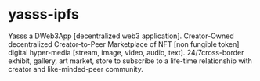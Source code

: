 # yasss-ipfs
Yasss a DWeb3App [decentralized web3 application]. Creator-Owned decentralized Creator-to-Peer Marketplace of NFT [non fungible token] digital hyper-media [stream, image, video, audio, text]. 24/7cross-border exhibit, gallery, art market, store to subscribe to a life-time relationship with creator and like-minded-peer community.
